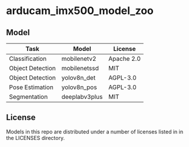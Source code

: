 # arducam_imx500_model_zoo

## Model

| Task             | Model         | License         |
| ---------------- | ------------- | -------------   |
| Classification   | mobilenetv2   | Apache 2.0      |
| Object Detection | mobilenetssd  | MIT             |
| Object Detection | yolov8n_det   | AGPL-3.0        |
| Pose Estimation  | yolov8n_pos   | AGPL-3.0        |
| Segmentation     | deeplabv3plus | MIT             |

## License

Models in this repo are distributed under a number of licenses listed in in the LICENSES directory.
